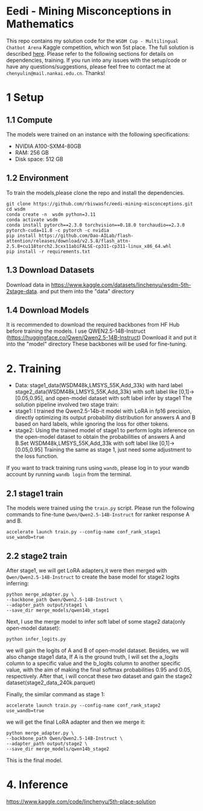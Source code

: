 # Eedi - Mining Misconceptions in Mathematics

This repo contains my solution code for the `WSDM Cup - Multilingual Chatbot Arena` Kaggle competition, which won 5st place. The full solution is described [here](https://www.kaggle.com/competitions/wsdm-cup-multilingual-chatbot-arena/discussion/567856). Please refer to the following sections for details on dependencies, training. If you run into any issues with the setup/code or have any questions/suggestions, please feel free to contact me at `chenyulin@mail.nankai.edu.cn`. Thanks!

# 1 Setup
## 1.1 Compute
The models were trained on an instance with the following specifications:
- NVIDIA A100-SXM4-80GB
- RAM: 256 GB
- Disk space: 512 GB

## 1.2 Environment
To train the models,please clone the repo and install the dependencies.

```
git clone https://github.com/rbiswasfc/eedi-mining-misconceptions.git
cd wsdm
conda create -n  wsdm python=3.11
conda activate wsdm
conda install pytorch==2.3.0 torchvision==0.18.0 torchaudio==2.3.0 pytorch-cuda=11.8 -c pytorch -c nvidia
pip install https://github.com/Dao-AILab/flash-attention/releases/download/v2.5.8/flash_attn-2.5.8+cu118torch2.3cxx11abiFALSE-cp311-cp311-linux_x86_64.whl
pip install -r requirements.txt
```

## 1.3 Download Datasets
Download data in https://www.kaggle.com/datasets/linchenyu/wsdm-5th-2stage-data.
and put them into the "data" directory


## 1.4 Download Models
It is recommended to download the required backbones from HF Hub before training the models.
I use QWEN2.5-14B-Instruct (https://huggingface.co/Qwen/Qwen2.5-14B-Instruct)
Download it and put it into the "model" directory
These backbones will be used for fine-tuning.


# 2. Training
- Data: 
stage1_data(WSDM48k,LMSYS_55K,Add_33k) with hard label
stage2_data(WSDM48k,LMSYS_55K,Add_33k) with soft label  like [0,1]->[0.05,0.95], and  open-model dataset with soft label infer by stage1
The solution pipeline involved two stage train:
- stage1: I trained the Qwen2.5-14b-it model with LoRA in fp16 precision, directly optimizing its output probability distribution for answers A and B based on hard labels, while ignoring the loss for other tokens.
- stage2: Using the trained model of stage1 to perform logits inference on the open-model dataset to obtain the probabilities of answers A and B.Set WSDM48k,LMSYS_55K,Add_33k with soft label like [0,1]->[0.05,0.95]
Training the same as stage 1, just need some adjustment to the loss function.

If you want to track training runs using `wandb`, please log in to your wandb account by running `wandb login` from the terminal.

## 2.1 stage1 train

The models were trained using the `train.py` script. Please run the following commands to fine-tune `Qwen/Qwen2.5-14B-Instruct` for ranker response A and B.

```
accelerate launch train.py --config-name conf_rank_stage1 use_wandb=true
```
## 2.2 stage2 train

After stage1, we will get LoRA adapters,it were then merged with `Qwen/Qwen2.5-14B-Instruct` to create the base model for stage2 logits inferring:
```
python merge_adapter.py \
--backbone_path Qwen/Qwen2.5-14B-Instruct \
--adapter_path output/stage1 \
--save_dir merge_models/qwen14b_stage1
```

Next, I use the merge model to infer soft label of some stage2 data(only open-model dataset):
```
python infer_logits.py
```
we will gain the logits of A and B of open-model dataset.
Besides, we will also change stage1 data, If A is the ground truth, I will set the a_logits column to a specific value and the b_logits column to another specific value, with the aim of making the final softmax probabilities 0.95 and 0.05, respectively.
After that, i will concat these two dataset and gain the stage2 dataset(stage2_data_240k.parquet)

Finally, the similar command as stage 1:
```
accelerate launch train.py --config-name conf_rank_stage2 use_wandb=true
```
we will get the final LoRA adapter and then we merge it:
```
python merge_adapter.py \
--backbone_path Qwen/Qwen2.5-14B-Instruct \
--adapter_path output/stage2 \
--save_dir merge_models/qwen14b_stage2
```
This is the final model.

# 4. Inference
https://www.kaggle.com/code/linchenyu/5th-place-solution

